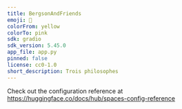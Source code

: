 ```yaml
---
title: BergsonAndFriends
emoji: 🏢
colorFrom: yellow
colorTo: pink
sdk: gradio
sdk_version: 5.45.0
app_file: app.py
pinned: false
license: cc0-1.0
short_description: Trois philosophes
---
```


Check out the configuration reference at https://huggingface.co/docs/hub/spaces-config-reference


